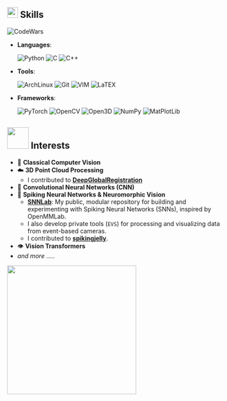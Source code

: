 ## <img src="https://media2.giphy.com/media/QssGEmpkyEOhBCb7e1/giphy.gif?cid=ecf05e47a0n3gi1bfqntqmob8g9aid1oyj2wr3ds3mg700bl&rid=giphy.gif" width ="25"><b> Skills</b>

![CodeWars](https://www.codewars.com/users/IonThief/badges/small?theme=light)

- **Languages**:

    ![Python](https://img.shields.io/badge/Python%20-%2314354C.svg?style=for-the-badge&logo=python&logoColor=white)
    ![C](https://img.shields.io/badge/C%20-%232370ED.svg?style=for-the-badge&logo=c&logoColor=white)
    ![C++](https://img.shields.io/badge/C++-00599C?style=for-the-badge&logo=C%2B%2B&logoColor=white)

- **Tools**:

    ![ArchLinux](https://img.shields.io/badge/Arch%20Linux%20btw-1793D1?style=for-the-badge&logo=arch-linux&logoColor=fff)
    ![Git](https://img.shields.io/badge/Git-F05032?style=for-the-badge&logo=git&logoColor=white)
    ![VIM](https://img.shields.io/badge/Vim-019733?style=for-the-badge&logo=vim&logoColor=white)
    ![LaTEX](https://img.shields.io/badge/-LaTeX-008080?style=for-the-badge&logo=latex&logoColor=white)

- **Frameworks**:

    ![PyTorch](https://img.shields.io/badge/PyTorch-EE4C2C?style=for-the-badge&logo=PyTorch&logoColor=white)
    ![OpenCV](https://img.shields.io/badge/OpenCV-5C3EE8?style=for-the-badge&logo=opencv&logoColor=white)
    ![Open3D](https://img.shields.io/badge/open3d-%20?style=for-the-badge&labelColor=black&color=white)
    ![NumPy](https://img.shields.io/badge/NumPy-013243?style=for-the-badge&logo=numpy&logoColor=white)
    ![MatPlotLib](https://img.shields.io/badge/-Matplotlib-000000?style=for-the-badge&logo=python)


## <img src="https://media0.giphy.com/media/v1.Y2lkPTc5MGI3NjExdjl0cms4YzExc2VkOXRrZHhkbnU4NjJsNG1sOXEyeHpqZjl5a2huNCZlcD12MV9pbnRlcm5hbF9naWZfYnlfaWQmY3Q9cw/IbgaMPs8P7Y4hQe6yh/giphy.gif" width="50"> <b> Interests</b>

* 📸 **Classical Computer Vision**
* ☁️ **3D Point Cloud Processing**
    * I contributed to **[DeepGlobalRegistration](https://github.com/IonThief/DeepGlobalRegistration)**
* 🧱 **Convolutional Neural Networks (CNN)**
* 🧠 **Spiking Neural Networks & Neuromorphic Vision**
    * **[SNNLab](https://github.com/IonThief/SNNLab)**: My public, modular repository for building and experimenting with Spiking Neural Networks (SNNs), inspired by OpenMMLab.
    * I also develop private tools (`EVS`) for processing and visualizing data from event-based cameras.
    * I contributed to **[spikingjelly](https://github.com/IonThief/spikingjelly)**.
* 👁️ **Vision Transformers**
* *and more .....*

<img src="https://media.giphy.com/media/v1.Y2lkPTc5MGI3NjExaDZqY3RiMTcyYzI3d3R2OXY2ZGpmeXY0Mnc0dHh6YWhkeXVnYWFnOSZlcD12MV9pbnRlcm5hbF9naWZfYnlfaWQmY3Q9Zw/QBd2kLB5qDmysEXre9/giphy.gif" width="300">

